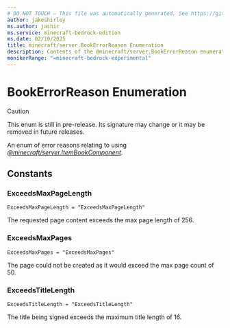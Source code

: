 ```yaml
---
# DO NOT TOUCH — This file was automatically generated. See https://github.com/mojang/minecraftapidocsgenerator to modify descriptions, examples, etc.
author: jakeshirley
ms.author: jashir
ms.service: minecraft-bedrock-edition
ms.date: 02/10/2025
title: minecraft/server.BookErrorReason Enumeration
description: Contents of the @minecraft/server.BookErrorReason enumeration.
monikerRange: "=minecraft-bedrock-experimental"
---
```

# BookErrorReason Enumeration

> [!CAUTION]
> This enum is still in pre-release.  Its signature may change or it may be removed in future releases.

An enum of error reasons relating to using [*@minecraft/server.ItemBookComponent*](../../../scriptapi/minecraft/server/ItemBookComponent.md).

## Constants
### **ExceedsMaxPageLength**
`ExceedsMaxPageLength = "ExceedsMaxPageLength"`

The requested page content exceeds the max page length of 256.
### **ExceedsMaxPages**
`ExceedsMaxPages = "ExceedsMaxPages"`

The page could not be created as it would exceed the max page count of 50.
### **ExceedsTitleLength**
`ExceedsTitleLength = "ExceedsTitleLength"`

The title being signed exceeds the maximum title length of 16.
